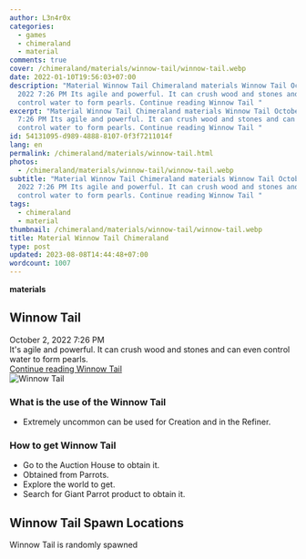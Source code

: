 ```yaml
---
author: L3n4r0x
categories:
  - games
  - chimeraland
  - material
comments: true
cover: /chimeraland/materials/winnow-tail/winnow-tail.webp
date: 2022-01-10T19:56:03+07:00
description: "Material Winnow Tail Chimeraland materials Winnow Tail October 2,
  2022 7:26 PM Its agile and powerful. It can crush wood and stones and can even
  control water to form pearls. Continue reading Winnow Tail "
excerpt: "Material Winnow Tail Chimeraland materials Winnow Tail October 2, 2022
  7:26 PM Its agile and powerful. It can crush wood and stones and can even
  control water to form pearls. Continue reading Winnow Tail "
id: 54131095-d989-4888-8107-0f3f7211014f
lang: en
permalink: /chimeraland/materials/winnow-tail.html
photos:
  - /chimeraland/materials/winnow-tail/winnow-tail.webp
subtitle: "Material Winnow Tail Chimeraland materials Winnow Tail October 2,
  2022 7:26 PM Its agile and powerful. It can crush wood and stones and can even
  control water to form pearls. Continue reading Winnow Tail "
tags:
  - chimeraland
  - material
thumbnail: /chimeraland/materials/winnow-tail/winnow-tail.webp
title: Material Winnow Tail Chimeraland
type: post
updated: 2023-08-08T14:44:48+07:00
wordcount: 1007
---
```


<link
  rel="stylesheet"
  href="https://rawcdn.githack.com/dimaslanjaka/Web-Manajemen/870a349/css/bootstrap-5-3-0-alpha3-wrapper.css"
/>
<section id="bootstrap-wrapper">
  <div data-bs-theme="dark">
    <div
      class="row g-0 border rounded overflow-hidden flex-md-row mb-4 shadow-sm position-relative bg-dark text-light"
    >
      <div class="col p-4 d-flex flex-column position-static">
        <strong class="d-inline-block mb-2 text-success">materials</strong>
        <h2 class="mb-0">Winnow Tail</h2>
        <div class="mb-1 text-muted">October 2, 2022 7:26 PM</div>
        <div class="mb-2 border p-1">
          It&#x27;s agile and powerful. It can crush wood and stones and can
          even control water to form pearls.
        </div>
        <a
          href="/chimeraland/materials/winnow-tail.html"
          class="stretched-link d-none text-primary"
          >Continue reading Winnow Tail</a
        >
      </div>
      <div class="col-auto d-none d-md-block d-lg-block">
        <img
          src="https://www.webmanajemen.com/chimeraland/materials/winnow-tail/winnow-tail.webp"
          alt="Winnow Tail"
        />
      </div>
    </div>
    <div class="row">
      <div class="col-lg-6 col-12 mb-2">
        <div class="card">
          <div class="card-body">
            <h3 class="card-title">What is the use of the Winnow Tail</h3>
            <div class="card-text">
              <ul>
                <li>
                  Extremely uncommon can be used for Creation and in the
                  Refiner.
                </li>
              </ul>
            </div>
          </div>
        </div>
      </div>
      <div class="col-lg-6 col-12 mb-2">
        <div class="card">
          <div class="card-body">
            <h3 class="card-title">How to get Winnow Tail</h3>
            <div class="card-text">
              <ul>
                <li>Go to the Auction House to obtain it.</li>
                <li>Obtained from Parrots.</li>
                <li>Explore the world to get.</li>
                <li>Search for Giant Parrot product to obtain it.</li>
              </ul>
            </div>
          </div>
        </div>
      </div>
      <div class="col-12 mb-2">
        <h2>Winnow Tail Spawn Locations</h2>
        <p>Winnow Tail is randomly spawned</p>
      </div>
    </div>
  </div>
</section>